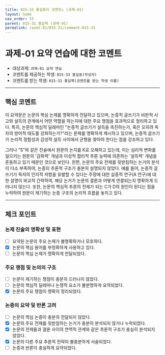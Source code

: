 ```yaml
---
title: 015-33 홍길동의 코멘트c (과제-01) 
layout: home
nav_order: 33
parent: 015-31 홍길북 (과제-01)
permalink: /asmt-01/015-31/comment-015-33
---
```


# 과제-01 요약 연습에 대한 코멘트

- 대상과제: `과제-01 요약 연습`
- 코멘트를 제공하는 학생: `015-33 홍길동(작성자)` 
- 코멘트를 받는 학생: `015-31 홍길북(코멘트를 받는 학생 이름)` 

---

## 핵심 코멘트

이 요약문은 논문의 핵심 논제를 명확하게 전달하고 있으며, 논증적 글쓰기가 비판적 사고와 설득의 관계에서 어떤 역할을 하는지에 대한 주요 쟁점을 효과적으로 정리하고 있다. 특히, 논문의 핵심적 딜레마인 "논증적 글쓰기가 설득을 촉진하는가, 혹은 오히려 독자의 방어적 태도를 강화하는가?"라는 문제를 명확하게 제시하고 있으며, 논증적 글쓰기가 논리적 정합성과 감성적 설득 사이에서 균형을 찾아야 한다는 점을 강조하고 있다.

그러나 "S"와 같은 진술에서 원문의 논지를 K로 오해하고 있는데, 이는 심리적 변화를 일으키는 원문의 '감화력' 개념과 이성적 합리적 추론 능력에 의존하는 '설득력' 개념을 혼동하고 있기 때문인 것으로 보인다. 한편, 논문의 주요 전제를 뒷받침하는 논거의 분석이 다소 부족하여, 논증의 추론적 구조가 충분히 설명되지 않았다. 예를 들어, 논증적 글쓰기가 독자의 인지적 저항을 유발할 수 있다는 주장에 대한 실증적 연구(A 연구)에 대한 설명이 비교적 간략하여, 해당 논거가 논문의 결론과 어떻게 연결되는지 명확하게 드러나지 않는다. 또한, 논문의 핵심적 추론의 전제가 되는 C가 D의 원인이 된다는 점을 누락하여 원문이 제기하는 논증 구조의 논리적 흐름을 놓치고 있다.

---

## 체크 포인트

### 논제 진술의 명확성 및 표현  
- [ ] 요약된 논문의 주요 논제가 불명확하거나 모호하다.  
- [x] 논문의 핵심 용어를 부정확하게 사용하고 있다.  
- [ ] 논문의 핵심 논제가 명확하게 전달되었다.  

### 주요 쟁점 및 논의의 구조  
- [ ] 논문이 제기하는 쟁점이 충분히 드러나지 않았다.  
- [ ] 논문의 핵심적 딜레마나 논쟁적 요소가 불분명하게 요약되었다.  
- [x] 논문의 주요 쟁점이 명확히 정리되었다.  

### 논증의 요약 및 반론 고려  
- [ ] 논문의 핵심 논증이 충분히 전달되지 않았다.  
- [x] 논문의 주요 전제를 뒷받침하는 논거가 충분히 분석되지 않거나 누락되었다.  
- [x] 논문의 전제들과 결론 사이의 연역적 관계와 같은 추론적 구조가 충실히 분석되지 않았다.  
- [x] 논문의 다른 주요 추론적 전략이 불충분하게 서술되었다.
- [ ] 논증과 반론이 충실하게 요약되었다. 